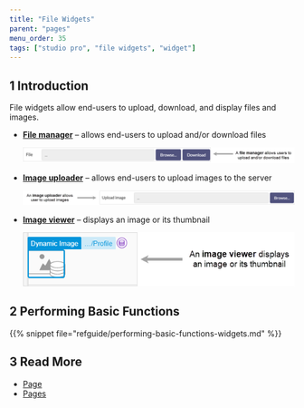 ```yaml
---
title: "File Widgets"
parent: "pages"
menu_order: 35
tags: ["studio pro", "file widgets", "widget"]
---
```


## 1 Introduction

File widgets allow end-users to upload, download, and display files and images. 

* [**File manager**](file-manager) – allows end-users to upload and/or download files

    ![File Manager Example](attachments/file-widgets/file-manager-example.png)

* [**Image uploader**](image-uploader) – allows end-users to upload images to the server

    ![Image Uploader Example](attachments/file-widgets/image-uploader-example.png)

* [**Image viewer**](image-viewer) – displays an image or its thumbnail

    ![Image Viewer Example](attachments/file-widgets/image-viewer-example.png)

## 2 Performing Basic Functions

{{% snippet file="refguide/performing-basic-functions-widgets.md" %}}

## 3 Read More

* [Page](page)
* [Pages](pages)